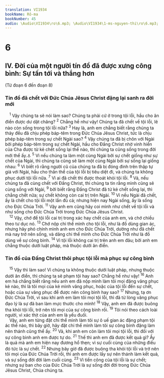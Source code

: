 ```yaml
---
translation: VI1934
bookName: Rô-ma 
bookNumber: 45
audio: \Audio\VI1934\ro\6.mp3; \Audio\VI1934\1-ms-nguyen-thi\ro\6.mp3; \Audio\VI1934\2-ms-david-dong\ro\6.mp3
---
```


<div class="title"><h1>6</h1><h2>IV. Đời của một người tín đồ đã được xưng công bình: Sự tấn tới và thắng hơn</h2><p>(Từ đoạn 6 đến đoạn 8)</p><h3>Tín đồ đã chết với Đức Chúa Jêsus Christ đặng lại sanh ra đời mới</h3></div>
<span class="verse ro_6_1"> <sup>1</sup> Vậy chúng ta sẽ nói làm sao? Chúng ta phải cứ ở trong tội lỗi, hầu cho ân điển được dư dật chăng? </span>
<span class="verse ro_6_2"><sup>2</sup> Chẳng hề như vậy! Chúng ta đã chết về tội lỗi, lẽ nào còn sống trong tội lỗi nữa? </span>
<span class="verse ro_6_3"><sup>3</sup> Hay là, anh em chẳng biết rằng chúng ta thảy đều đã chịu phép báp-têm trong Đức Chúa Jêsus Christ, tức là chịu phép báp-têm trong sự chết Ngài sao? </span>
<span class="verse ro_6_4"><sup>4</sup> Vậy chúng ta đã bị chôn với Ngài bởi phép báp-têm trong sự chết Ngài, hầu cho Đấng Christ nhờ vinh hiển của Cha được từ kẻ chết sống lại thể nào, thì chúng ta cũng sống trong đời mới thể ấy.<a data-toggle="tooltip" data-placement="bottom" title="Co 2:12">⚓</a></span>
<span class="verse ro_6_5"><sup>5</sup> Vì nếu chúng ta làm một cùng Ngài bởi sự chết giống như sự chết của Ngài, thì chúng ta cũng sẽ làm một cùng Ngài bởi sự sống lại giống nhau: </span>
<span class="verse ro_6_6"><sup>6</sup> Vì biết rõ rằng người cũ của chúng ta đã bị đóng đinh trên thập tự giá với Ngài, hầu cho thân thể của tội lỗi bị tiêu diệt đi, và chúng ta không phục dưới tội lỗi nữa. </span>
<span class="verse ro_6_7"><sup>7</sup> Vì ai đã chết thì được thoát khỏi tội lỗi. </span>
<span class="verse ro_6_8"><sup>8</sup> Vả, nếu chúng ta đã cùng chết với Đấng Christ, thì chúng ta tin rằng mình cũng sẽ cùng sống với Ngài, </span>
<span class="verse ro_6_9"><sup>9</sup> bởi biết rằng Đấng Christ đã từ kẻ chết sống lại, thì chẳng chết nữa; sự chết không còn cai trị trên Ngài. </span>
<span class="verse ro_6_10"><sup>10</sup> Vì nếu Ngài đã chết, ấy là chết cho tội lỗi một lần đủ cả; nhưng hiện nay Ngài sống, ấy là sống cho Đức Chúa Trời. </span>
<span class="verse ro_6_11"><sup>11</sup> Vậy anh em cũng hãy coi mình như chết về tội lỗi và như sống cho Đức Chúa Trời trong Đức Chúa Jêsus Christ. <br/></span>
<span class="verse ro_6_12"> <sup>12</sup> Vậy, chớ để tội lỗi cai trị trong xác hay chết của anh em, và chớ chiều theo tư dục nó. </span>
<span class="verse ro_6_13"><sup>13</sup> Chớ nộp chi thể mình cho tội lỗi, như là đồ dùng gian ác, nhưng hãy phó chính mình anh em cho Đức Chúa Trời, dường như đã chết mà nay trở nên sống, và dâng chi thể mình cho Đức Chúa Trời như là đồ dùng về sự công bình. </span>
<span class="verse ro_6_14"><sup>14</sup> Vì tội lỗi không cai trị trên anh em đâu; bởi anh em chẳng thuộc dưới luật pháp, mà thuộc dưới ân điển. <br/></span>
<div class="title"><h3>Tín đồ của Đấng Christ thôi phục tội lỗi mà phục sự công bình</h3></div>
<span class="verse ro_6_15"> <sup>15</sup> Vậy thì làm sao! Vì chúng ta không thuộc dưới luật pháp, nhưng thuộc dưới ân điển, thì chúng ta sẽ phạm tội hay sao? Chẳng hề như vậy! </span>
<span class="verse ro_6_16"><sup>16</sup> Anh em há chẳng biết rằng nếu anh em đã nộp mình làm tôi mọi đặng vâng phục kẻ nào, thì là tôi mọi của kẻ mình vâng phục, hoặc của tội lỗi đến sự chết, hoặc của sự vâng phục để được nên công bình hay sao? </span>
<span class="verse ro_6_17"><sup>17</sup> Nhưng, tạ ơn Đức Chúa Trời, vì sau khi anh em làm tôi mọi tội lỗi, thì đã từ lòng vâng phục đạo lý là sự đã ban làm mực thước cho mình! </span>
<span class="verse ro_6_18"><sup>18</sup> Vậy, anh em đã được buông tha khỏi tội lỗi, trở nên tôi mọi của sự công bình rồi. </span>
<span class="verse ro_6_19"><sup>19</sup> Tôi nói theo cách loài người, vì xác thịt của anh em là yếu đuối. <br/> Vậy, anh em từng đặt chi thể mình làm tôi sự ô uế gian ác đặng phạm tội ác thể nào, thì bây giờ, hãy đặt chi thể mình làm tôi sự công bình đặng làm nên thánh cũng thể ấy. </span>
<span class="verse ro_6_20"><sup>20</sup> Vả, khi anh em còn làm tôi mọi tội lỗi, thì đối với sự công bình anh em được tự do. </span>
<span class="verse ro_6_21"><sup>21</sup> Thế thì anh em đã được kết quả gì? Ấy là quả mà anh em hiện nay đương hổ thẹn; vì sự cuối cùng của những điều đó tức là sự chết. </span>
<span class="verse ro_6_22"><sup>22</sup> Nhưng bây giờ đã được buông tha khỏi tội lỗi và trở nên tôi mọi của Đức Chúa Trời rồi, thì anh em được lấy sự nên thánh làm kết quả, và sự sống đời đời làm cuối cùng. </span>
<span class="verse ro_6_23"><sup>23</sup> Vì tiền công của tội lỗi là sự chết; nhưng sự ban cho của Đức Chúa Trời là sự sống đời đời trong Đức Chúa Jêsus Christ, Chúa chúng ta. <br/></span>
